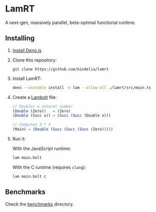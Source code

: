 # LamRT

A next-gen, massively parallel, beta-optimal functional runtime.

## Installing

1. [Install Deno.js](https://deno.land/manual/getting_started/installation)

2. Clone this repository:

    ```
    git clone https://github.com/kindelia/lamrt
    ```

3. Install LamRT:

    ```bash
    deno --unstable install -n lam --allow-all ./lamrt/src/main.ts
    ```

4. Create a [Lambolt](https://github.com/kindelia/lambolt) file:

    ```javascript
    // Doubles a natural number
    (Double (Zero))   = (Zero)
    (Double (Succ x)) = (Succ (Succ (Double x)))

    // Computes 3 * 3
    (Main) = (Double (Succ (Succ (Succ (Zero)))))
    ```

5. Run it:

    With the JavaScript runtime:

    ```bash
    lam main.bolt
    ```

    With the C runtime (requires `clang`):

    ```bash
    lam main.bolt c
    ```

## Benchmarks

Check the [benchmarks](benchmarks) directory.
